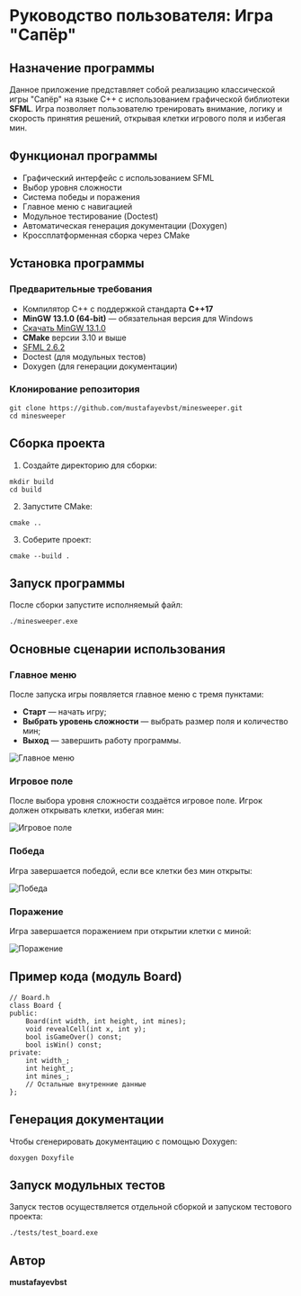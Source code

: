 <h1>Руководство пользователя: Игра "Сапёр"</h1>

<h2>Назначение программы</h2>
<p>
Данное приложение представляет собой реализацию классической игры "Сапёр" на языке C++ с использованием графической библиотеки <strong>SFML</strong>. Игра позволяет пользователю тренировать внимание, логику и скорость принятия решений, открывая клетки игрового поля и избегая мин.
</p>

<h2>Функционал программы</h2>
<ul>
    <li>Графический интерфейс с использованием SFML</li>
    <li>Выбор уровня сложности</li>
    <li>Система победы и поражения</li>
    <li>Главное меню с навигацией</li>
    <li>Модульное тестирование (Doctest)</li>
    <li>Автоматическая генерация документации (Doxygen)</li>
    <li>Кроссплатформенная сборка через CMake</li>
</ul>

<h2>Установка программы</h2>

<h3>Предварительные требования</h3>
<ul>
    <li>Компилятор C++ с поддержкой стандарта <strong>C++17</strong></li>
    <li><strong>MinGW 13.1.0 (64-bit)</strong> — обязательная версия для Windows</li>
    <li><a href="https://github.com/brechtsanders/winlibs_mingw/releases/download/13.1.0-16.0.5-11.0.0-msvcrt-r5/winlibs-x86_64-posix-seh-gcc-13.1.0-mingw-w64msvcrt-11.0.0-r5.7z" target="_blank">Скачать MinGW 13.1.0</a></li>
    <li><strong>CMake</strong> версии 3.10 и выше</li>
    <li><a href="https://www.sfml-dev.org/download.php" target="_blank">SFML 2.6.2</a></li>
    <li>Doctest (для модульных тестов)</li>
    <li>Doxygen (для генерации документации)</li>
</ul>

<h3>Клонирование репозитория</h3>
<pre><code>git clone https://github.com/mustafayevbst/minesweeper.git
cd minesweeper</code></pre>

<h2>Сборка проекта</h2>

<ol>
    <li>Создайте директорию для сборки:</li>
</ol>
<pre><code>mkdir build
cd build</code></pre>

<ol start="2">
    <li>Запустите CMake:</li>
</ol>
<pre><code>cmake ..</code></pre>

<ol start="3">
    <li>Соберите проект:</li>
</ol>
<pre><code>cmake --build .</code></pre>

<h2>Запуск программы</h2>
<p>После сборки запустите исполняемый файл:</p>
<pre><code>./minesweeper.exe</code></pre>

<h2>Основные сценарии использования</h2>

<h3>Главное меню</h3>
<p>После запуска игры появляется главное меню с тремя пунктами:</p>
<ul>
    <li><strong>Старт</strong> — начать игру;</li>
    <li><strong>Выбрать уровень сложности</strong> — выбрать размер поля и количество мин;</li>
    <li><strong>Выход</strong> — завершить работу программы.</li>
</ul>

<img src="images/main_menu.png" alt="Главное меню">

<h3>Игровое поле</h3>
<p>После выбора уровня сложности создаётся игровое поле. Игрок должен открывать клетки, избегая мин:</p>

<img src="images/gameplay.png" alt="Игровое поле">

<h3>Победа</h3>
<p>Игра завершается победой, если все клетки без мин открыты:</p>
<img src="images/victory.png" alt="Победа">

<h3>Поражение</h3>
<p>Игра завершается поражением при открытии клетки с миной:</p>
<img src="images/defeat.png" alt="Поражение">

<h2>Пример кода (модуль Board)</h2>

<pre><code>// Board.h
class Board {
public:
    Board(int width, int height, int mines);
    void revealCell(int x, int y);
    bool isGameOver() const;
    bool isWin() const;
private:
    int width_;
    int height_;
    int mines_;
    // Остальные внутренние данные
};
</code></pre>

<h2>Генерация документации</h2>

<p>Чтобы сгенерировать документацию с помощью Doxygen:</p>

<pre><code>doxygen Doxyfile</code></pre>

<h2>Запуск модульных тестов</h2>

<p>Запуск тестов осуществляется отдельной сборкой и запуском тестового проекта:</p>

<pre><code>./tests/test_board.exe</code></pre>

<h2>Автор</h2>
<p><strong>mustafayevbst</strong></p>

</body>
</html>
